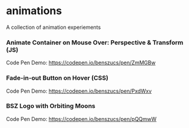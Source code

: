 # animations
A collection of animation experiements

### Animate Container on Mouse Over: Perspective & Transform (JS)
Code Pen Demo:  https://codepen.io/benszucs/pen/ZmMGBw

### Fade-in-out Button on Hover (CSS)
Code Pen Demo: https://codepen.io/benszucs/pen/PxdWxv

### BSZ Logo with Orbiting Moons
Code Pen Demo: https://codepen.io/benszucs/pen/pQQmwW
